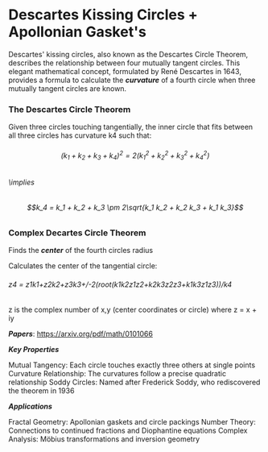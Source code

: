# Descartes Kissing Circles + Apollonian Gasket's

Descartes' kissing circles, also known as the Descartes Circle Theorem, describes the relationship between four mutually tangent circles. This elegant mathematical concept, formulated by René Descartes in 1643, provides a formula to calculate the ***curvature*** of a fourth circle when three mutually tangent circles are known.

### The Descartes Circle Theorem
Given three circles touching tangentially, the inner circle that fits between all three circles has curvature k4 such that:

###### $$(k_1 + k_2 + k_3 + k_4)^2 = 2(k_1^2 + k_2^2 + k_3^2 + k_4^2)$$

###### \\implies

###### $$k_4 = k_1 + k_2 + k_3 \pm 2\sqrt{k_1 k_2 + k_2 k_3 + k_1 k_3}$$

### Complex Decartes Circle Theorem
Finds the ***center*** of the fourth circles radius

Calculates the center of the tangential circle:

###### z4 = z1*k1+z2*k2+z3*k3+/-2(root(k1*k2*z1*z2+k2*k3*z2*z3+k1*k3*z1*z3))/k4

z is the complex number of x,y (center coordinates or circle) where z = x + iy  

***Papers***: https://arxiv.org/pdf/math/0101066

***Key Properties***

Mutual Tangency: Each circle touches exactly three others at single points
Curvature Relationship: The curvatures follow a precise quadratic relationship
Soddy Circles: Named after Frederick Soddy, who rediscovered the theorem in 1936

***Applications***

Fractal Geometry: Apollonian gaskets and circle packings
Number Theory: Connections to continued fractions and Diophantine equations
Complex Analysis: Möbius transformations and inversion geometry